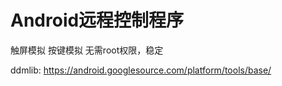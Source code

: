 # Android远程控制程序
触屏模拟
按键模拟
无需root权限，稳定

ddmlib: https://android.googlesource.com/platform/tools/base/
